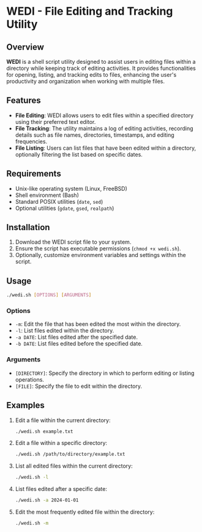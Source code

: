 # WEDI - File Editing and Tracking Utility

## Overview
**WEDI** is a shell script utility designed to assist users in editing files within a directory while keeping track of editing activities. It provides functionalities for opening, listing, and tracking edits to files, enhancing the user's productivity and organization when working with multiple files.

## Features
- **File Editing**: WEDI allows users to edit files within a specified directory using their preferred text editor.
- **File Tracking**: The utility maintains a log of editing activities, recording details such as file names, directories, timestamps, and editing frequencies.
- **File Listing**: Users can list files that have been edited within a directory, optionally filtering the list based on specific dates.

## Requirements
- Unix-like operating system (Linux, FreeBSD)
- Shell environment (Bash)
- Standard POSIX utilities (`date`, `sed`)
- Optional utilities (`gdate`, `gsed`, `realpath`)

## Installation
1. Download the WEDI script file to your system.
2. Ensure the script has executable permissions (`chmod +x wedi.sh`).
3. Optionally, customize environment variables and settings within the script.

## Usage
```sh
./wedi.sh [OPTIONS] [ARGUMENTS]
```

### Options
- `-m`: Edit the file that has been edited the most within the directory.
- `-l`: List files edited within the directory.
- `-a DATE`: List files edited after the specified date.
- `-b DATE`: List files edited before the specified date.

### Arguments
- `[DIRECTORY]`: Specify the directory in which to perform editing or listing operations.
- `[FILE]`: Specify the file to edit within the directory.

## Examples
1. Edit a file within the current directory:
    ```sh
    ./wedi.sh example.txt
    ```

2. Edit a file within a specific directory:
    ```sh
    ./wedi.sh /path/to/directory/example.txt
    ```

3. List all edited files within the current directory:
    ```sh
    ./wedi.sh -l
    ```

4. List files edited after a specific date:
    ```sh
    ./wedi.sh -a 2024-01-01
    ```

5. Edit the most frequently edited file within the directory:
    ```sh
    ./wedi.sh -m
    ```
